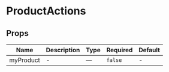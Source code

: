 # ProductActions

## Props

<!-- @vuese:ProductActions:props:start -->
|Name|Description|Type|Required|Default|
|---|---|---|---|---|
|myProduct|-|—|`false`|-|

<!-- @vuese:ProductActions:props:end -->


